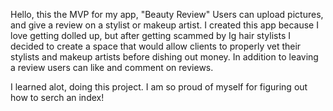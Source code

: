 Hello, this the MVP for my app, "Beauty Review" 
Users can upload pictures, and give a review on a stylist or makeup artist. I created this app because I love getting dolled up, but after getting scammed by Ig hair stylists I decided to create a space  that would allow clients to properly vet their stylists and makeup artists before dishing out money.
In addition to leaving a review users can like and comment on reviews.

I learned alot, doing this project. I am so proud of myself for figuring out how to serch an index!
